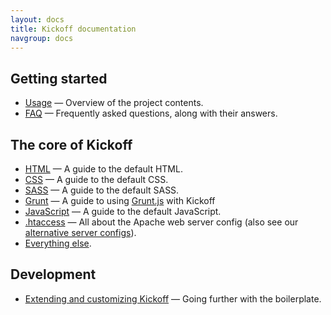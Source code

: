 ```yaml
---
layout: docs
title: Kickoff documentation
navgroup: docs
---
```


## Getting started

* [Usage](usage.html) — Overview of the project contents.
* [FAQ](faq.html) — Frequently asked questions, along with their answers.

## The core of Kickoff

* [HTML](html.html) — A guide to the default HTML.
* [CSS](css.html) — A guide to the default CSS.
* [SASS](sass.html) — A guide to the default SASS.
* [Grunt](grunt.html) — A guide to using [Grunt.js](http://gruntjs.com) with Kickoff
* [JavaScript](js.html) — A guide to the default JavaScript.
* [.htaccess](htaccess.html) — All about the Apache web server config (also see our [alternative server configs](https://github.com/h5bp/server-configs)).
* [Everything else](misc.html).

## Development

* [Extending and customizing Kickoff](extend.html) — Going further with
  the boilerplate.
